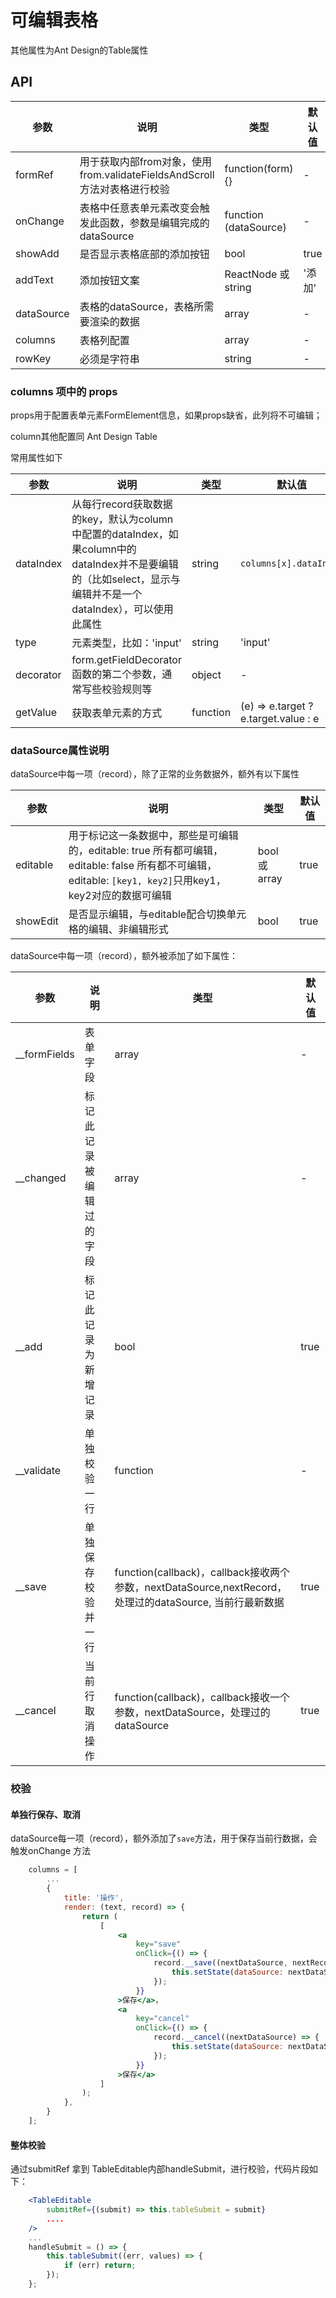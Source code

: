 # 可编辑表格
其他属性为Ant Design的Table属性

## API
参数|说明|类型|默认值
---|---|---|---
formRef | 用于获取内部from对象，使用from.validateFieldsAndScroll方法对表格进行校验 | function(form) {} | -
onChange | 表格中任意表单元素改变会触发此函数，参数是编辑完成的 dataSource | function (dataSource) | -
showAdd | 是否显示表格底部的添加按钮 | bool | true
addText | 添加按钮文案 | ReactNode 或 string | '添加'
dataSource | 表格的dataSource，表格所需要渲染的数据 | array | -
columns | 表格列配置 | array | -
rowKey | 必须是字符串 | string | -

### columns 项中的 props
props用于配置表单元素FormElement信息，如果props缺省，此列将不可编辑；

column其他配置同 Ant Design Table

常用属性如下

参数|说明|类型|默认值
---|---|---|---
dataIndex | 从每行record获取数据的key，默认为column中配置的dataIndex，如果column中的dataIndex并不是要编辑的（比如select，显示与编辑并不是一个dataIndex），可以使用此属性 | string | `columns[x].dataIndex`
type | 元素类型，比如：'input' | string | 'input'
decorator | form.getFieldDecorator 函数的第二个参数，通常写些校验规则等 | object | -
getValue | 获取表单元素的方式 | function | (e) => e.target ? e.target.value : e

### dataSource属性说明

dataSource中每一项（record），除了正常的业务数据外，额外有以下属性

参数|说明|类型|默认值
---|---|---|---
editable | 用于标记这一条数据中，那些是可编辑的，editable: true 所有都可编辑，editable: false 所有都不可编辑，editable: `[key1, key2]`只用key1，key2对应的数据可编辑| bool 或 array | true
showEdit | 是否显示编辑，与editable配合切换单元格的编辑、非编辑形式| bool | true

dataSource中每一项（record），额外被添加了如下属性：

参数|说明|类型|默认值
---|---|---|---
__formFields| 表单字段 | array | -
__changed | 标记此记录被编辑过的字段 | array | -
__add | 标记此记录为新增记录 | bool | true
__validate | 单独校验一行 | function | -
__save | 单独保存校验并一行 | function(callback)，callback接收两个参数，nextDataSource,nextRecord，处理过的dataSource, 当前行最新数据 | true
__cancel | 当前行取消操作 | function(callback)，callback接收一个参数，nextDataSource，处理过的dataSource | true

### 校验

#### 单独行保存、取消
dataSource每一项（record），额外添加了`save`方法，用于保存当前行数据，会触发onChange 方法

```jsx
    columns = [
        ...
        {
            title: '操作',
            render: (text, record) => {
                return (
                    [
                        <a
                            key="save"
                            onClick={() => {
                                record.__save((nextDataSource, nextRecord) => {
                                    this.setState(dataSource: nextDataSource);
                                });
                            }}
                        >保存</a>，
                        <a
                            key="cancel"
                            onClick={() => {
                                record.__cancel((nextDataSource) => {
                                    this.setState(dataSource: nextDataSource);
                                });
                            }}
                        >保存</a>
                    ]
                );
            },
        }
    ];
```

#### 整体校验

通过submitRef 拿到 TableEditable内部handleSubmit，进行校验，代码片段如下：

```jsx
    <TableEditable
        submitRef={(submit) => this.tableSubmit = submit}
        ....
    />
    ...
    handleSubmit = () => {
        this.tableSubmit((err, values) => {
            if (err) return;
        });
    };
```






 

